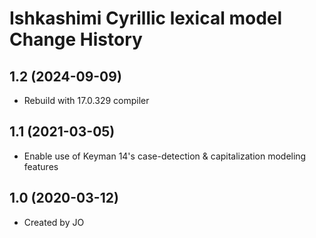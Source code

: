 Ishkashimi Cyrillic lexical model Change History
====================

1.2 (2024-09-09)
----------------
* Rebuild with 17.0.329 compiler

1.1 (2021-03-05)
----------------
* Enable use of Keyman 14's case-detection & capitalization modeling features

1.0 (2020-03-12)
----------------
* Created by JO
